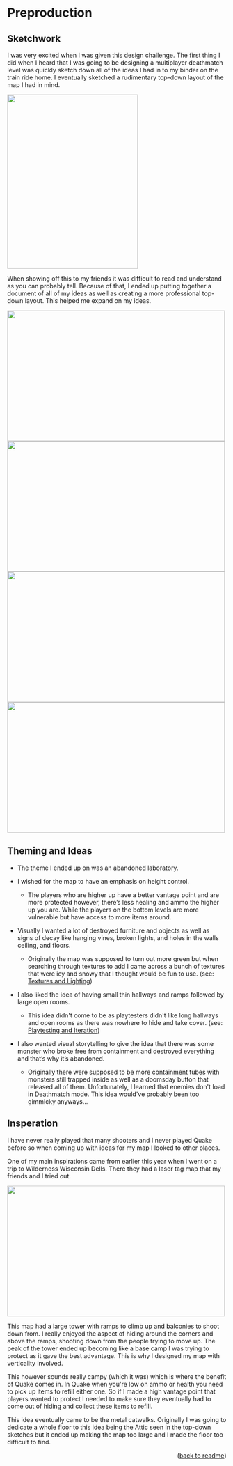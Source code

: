 # Preproduction 

## Sketchwork

I was very excited when I was given this design challenge. The first thing I did when I heard that I was going to be designing a multiplayer deathmatch level was quickly sketch down all of the ideas I had in to my binder on the train ride home. I eventually sketched a rudimentary top-down layout of the map I had in mind.

<img src="https://cdn.discordapp.com/attachments/885551638356570112/1300931584551288913/IMG_6398.jpg?ex=6722a273&is=672150f3&hm=6720b9f0a00791dfda144e14edc2ac66ed2c89dfa52337a5783c5f1346590a4b&" width="300" height="400">

When showing off this to my friends it was difficult to read and understand as you can probably tell. Because of that, I ended up putting together a document of all of my ideas as well as creating a more professional top-down layout. This helped me expand on my ideas.

<img src="https://cdn.discordapp.com/attachments/885551638356570112/1300935112829177967/Floor_Plan_1.png?ex=6722a5bd&is=6721543d&hm=b62847c44546192c4f3ec8c230568f222275413be84b871c1c0c07f22bae4daf&" width="500" height="300"> <img src="https://cdn.discordapp.com/attachments/885551638356570112/1300935113386758214/Floor_Plan_2.png?ex=6722a5bd&is=6721543d&hm=02928f1563f8aceaec92e45e310252f8bc0c5c9cb7ee6bf8ff1d4221c1fbb76d&" width="500" height="300"> <img src="https://cdn.discordapp.com/attachments/885551638356570112/1300935113688875048/Floor_Plan_3.png?ex=6722a5bd&is=6721543d&hm=72d6795ad302c6f358e21a2e03ce5ddbfc3216e52a3290dd9c4e94a38c852372&" width="500" height="300"> <img src="https://cdn.discordapp.com/attachments/885551638356570112/1300935113974222918/Floor_Plan_4.png?ex=6722a5bd&is=6721543d&hm=fd9cefcd824a29c5ffc937ee33eb0c5cd6b12f6a580c6be7849ed558541e6983&" width="500" height="300">

## Theming and Ideas

* The theme I ended up on was an abandoned laboratory.

* I wished for the map to have an emphasis on height control. 
  * The players who are higher up have a better vantage point and are more protected however, there’s less healing and ammo the higher up you are. While the players on the bottom levels are more vulnerable but have access to more items around. 

* Visually I wanted a lot of destroyed furniture and objects as well as signs of decay like hanging vines, broken lights, and holes in the walls ceiling, and floors.
  * Originally the map was supposed to turn out more green but when searching through textures to add I came across a bunch of textures that were icy and snowy that I thought would be fun to use. (see: [Textures and Lighting](textures-and-lighting.md))

* I also liked the idea of having small thin hallways and ramps followed by large open rooms.
  *  This idea didn't come to be as playtesters didn't like long hallways and open rooms as there was nowhere to hide and take cover. (see: [Playtesting and Iteration](playtesting-and-iteration.md))

* I also wanted visual storytelling to give the idea that there was some monster who broke free from containment and destroyed everything and that’s why it’s abandoned.
  * Originally there were supposed to be more containment tubes with monsters still trapped inside as well as a doomsday button that released all of them. Unfortunately, I learned that enemies don't load in Deathmatch mode. This idea would've probably been too gimmicky anyways...

## Insperation

I have never really played that many shooters and I never played Quake before so when coming up with ideas for my map I looked to other places.

One of my main inspirations came from earlier this year when I went on a trip to Wilderness Wisconsin Dells. There they had a laser tag map that my friends and I tried out. 

<img src="https://www.wildernessatthesmokies.com/wp-content/uploads/2019/03/lazerTag-2.jpg" width="500" height="300">

This map had a large tower with ramps to climb up and balconies to shoot down from. I really enjoyed the aspect of hiding around the corners and above the ramps, shooting down from the people trying to move up. The peak of the tower ended up becoming like a base camp I was trying to protect as it gave the best advantage. This is why I designed my map with verticality involved. 

This however sounds really campy (which it was) which is where the benefit of Quake comes in. In Quake when you're low on ammo or health you need to pick up items to refill either one. So if I made a high vantage point that players wanted to protect I needed to make sure they eventually had to come out of hiding and collect these items to refill. 

This idea eventually came to be the metal catwalks. Originally I was going to dedicate a whole floor to this idea being the Attic seen in the top-down sketches but it ended up making the map too large and I made the floor too difficult to find.
<p align="right">(<a href="README.md">back to readme</a>)</p>
